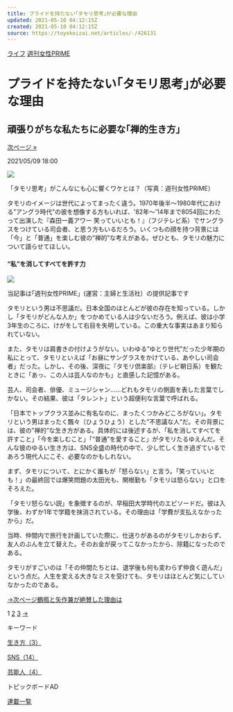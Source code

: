 ```yaml
---
title: プライドを持たない｢タモリ思考｣が必要な理由
updated: 2021-05-10 04:12:15Z
created: 2021-05-10 04:12:15Z
source: https://toyokeizai.net/articles/-/426131
---
```


[ライフ](https://toyokeizai.net/list/genre/life)
[週刊女性PRIME](https://toyokeizai.net/category/shujoprime)

# プライドを持たない｢タモリ思考｣が必要な理由

## 頑張りがちな私たちに必要な｢禅的生き方｣

 [次ページ »](https://toyokeizai.net/articles/-/426131?page=2)

2021/05/09 18:00

![](https://tk.ismcdn.jp/mwimgs/8/a/1140/img_8aed29b2ae0432e7903b18b2bc8f029d766871.jpg)

「タモリ思考」がこんなにも心に響くワケとは？（写真：週刊女性PRIME）

タモリのイメージは世代によってまったく違う。1970年後半～1980年代における”アングラ時代”の彼を想像する方もいれば、'82年〜'14年まで8054回にわたって出演した『森田一義アワー 笑っていいとも！』（フジテレビ系）でサングラスをつけている司会者、と思う方もいるだろう。いくつもの顔を持つ背景には「今」と「普通」を楽しむ彼の”禅的”な考えがある。ぜひとも、タモリの魅力について語らせてほしい。

#### “私”を消してすべてを許す力

[![](https://tk.ismcdn.jp/mwimgs/d/9/500/img_d9b463a8ffb65e091015b2162374322314184.jpg)](http://www.jprime.jp/)

当記事は｢週刊女性PRIME」(運営：主婦と生活社）の提供記事です

タモリという男は不思議だ。日本全国のほとんどが彼の存在を知っている。しかし「タモリがどんな人か」をつかめている人は少ないだろう。例えば、彼は小学3年生のころに、けがをして右目を失明している。この重大な事実はあまり知られていない。

また、タモリは肩書きの付けようがない。いわゆる”ゆとり世代”だった少年期の私にとって、タモリといえば「お昼にサングラスをかけている、あやしい司会者」だった。しかし、その後、深夜に『タモリ倶楽部』（テレビ朝日系）を観たときに「あっ、この人は芸人なのかも」と直感した記憶がある。

芸人、司会者、俳優、ミュージシャン……どれもタモリの側面を表した言葉でしかない。その結果、彼は「タレント」という超便利な言葉で呼ばれる。

「日本でトップクラス並みに有名なのに、まったくつかみどころがない」。タモリという男はまったく飄々（ひょうひょう）とした”不思議な人”だ。その背景には、彼の”禅的”な生き方がある。具体的には後述するが、「私を消してすべてを許すこと」「今を楽しむこと」「“普通”を愛すること」がタモリたるゆえんだ。そんな彼のゆるい生き方は、SNS全盛の時代の中で、少し忙しく生き過ぎているであろう現代人にこそ、必要なのかもしれない。

まず、タモリについて、とにかく誰もが「怒らない」と言う。「笑っていいとも！」の最終回では爆笑問題の太田光も、関根勤も「タモリは怒らない」と口をそろえた。

「タモリ怒らない説」を象徴するのが、早稲田大学時代のエピソードだ。彼は入学後、わずか1年で学籍を抹消されている。その理由は「学費が支払えなかったから」だ。

当時、仲間内で旅行を計画していた際に、仕送りがあるのがタモリしかおらず、友人のぶんを立て替えた。そのお金が戻ってこなかったから、除籍になったのである。

タモリがすごいのは「その仲間たちとは、退学後も何も変わらず仲良く遊んだ」という点だ。人生を変える大きなミスを受けても、タモリはほとんど気にしていなかったのである。

[→次ページ鶴瓶と矢作兼が絶賛した理由は](https://toyokeizai.net/articles/-/426131?page=2)

 1  [2](https://toyokeizai.net/articles/-/426131?page=2)  [3](https://toyokeizai.net/articles/-/426131?page=3)  [→](https://toyokeizai.net/articles/-/426131?page=2)

キーワード

[生き方（3）](https://toyokeizai.net/list/tag/%E7%94%9F%E3%81%8D%E6%96%B9)

[SNS（14）](https://toyokeizai.net/list/tag/SNS)

[芸能人（4）](https://toyokeizai.net/list/tag/%E8%8A%B8%E8%83%BD%E4%BA%BA)

トピックボードAD

[連載一覧](https://toyokeizai.net/list/columns)